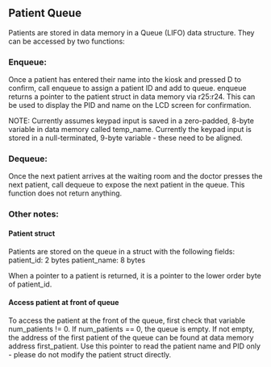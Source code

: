 ## Patient Queue
Patients are stored in data memory in a Queue (LIFO) data structure. They can be accessed by two functions:

### Enqueue:
Once a patient has entered their name into the kiosk and pressed D to confirm, call enqueue to assign a patient ID and add to queue. enqueue returns a pointer to the patient struct in data memory via r25:r24. This can be used to display the PID and name on the LCD screen for confirmation.

NOTE: Currently assumes keypad input is saved in a zero-padded, 8-byte variable in data memory called temp_name. Currently the keypad input is stored in a null-terminated, 9-byte variable - these need to be aligned.

### Dequeue:
Once the next patient arrives at the waiting room and the doctor presses the next patient, call dequeue to expose the next patient in the queue. This function does not return anything.

### Other notes:
#### Patient struct
Patients are stored on the queue in a struct with the following fields:
patient_id: 2 bytes
patient_name: 8 bytes

When a pointer to a patient is returned, it is a pointer to the lower order byte of patient_id.

#### Access patient at front of queue
To access the patient at the front of the queue, first check that variable num_patients != 0. If num_patients == 0, the queue is empty. If not empty, the address of the first patient of the queue can be found at data memory address first_patient. Use this pointer to read the patient name and PID only - please do not modify the patient struct directly.
